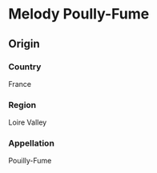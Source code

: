 # Melody Poully-Fume

## Origin
### Country
France
### Region
Loire Valley
### Appellation
Pouilly-Fume
